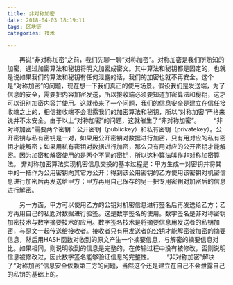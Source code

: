 ```yaml
---
title: 非对称加密
date: 2018-04-03 18:19:11
tags: 区块链
categories: 技术

---
```

&emsp;&emsp;再说“非对称加密”之前，我们先聊一聊“对称加密”。对称加密是我们所熟知的加密，通过加密算法和秘钥将明文加密成密文。其中算法和秘钥都是固定的，也就是说如果我们的算法和秘钥有任何泄露的话，我们的加密也就不再安全。这个是“对称加密”的问题，现在想一下我们真正的使用场景。假设我们是发送端，为了信息的安全，需要把内容加密发送，所以接收端必须要知道加密算法和秘钥，这才可以识别加密内容并使用。这就带来了一个问题，我们的信息安全是建立在信任接收端之上的，相信接收端不会泄露我们的加密算法和秘钥，所以“对称加密”严格来说并不太安全。由于以上“对称加密”的问题，这就催生了“非对称加密”。
&emsp;&emsp;“非对称加密”需要两个密钥：公开密钥（publickey）和私有密钥（privatekey）。公开密钥与私有密钥是一对，如果用公开密钥对数据进行加密，只有用对应的私有密钥才能解密；如果用私有密钥对数据进行加密，那么只有用对应的公开密钥才能解密。因为加密和解密使用的是两个不同的密钥，所以这种算法叫作非对称加密算法。 非对称加密算法实现机密信息交换的基本过程是：甲方生成一对密钥并将其中的一把作为公用密钥向其它方公开；得到该公用密钥的乙方使用该密钥对机密信息进行加密后再发送给甲方；甲方再用自己保存的另一把专用密钥对加密后的信息进行解密。
<!-- more -->
&emsp;&emsp;另一方面，甲方可以使用乙方的公钥对机密信息进行签名后再发送给乙方；乙方再用自己的私匙对数据进行验签。这是数字签名的使用。数字签名是非对称密钥加密技术与数字摘要技术的应用。数字签名技术是将摘要信息用发送者的私钥加密，与原文一起传送给接收者。接收者只有用发送者的公钥才能解密被加密的摘要信息，然后用HASH函数对收到的原文产生一个摘要信息，与解密的摘要信息对比。如果相同，则说明收到的信息是完整的，在传输过程中没有被修改，否则说明信息被修改过，因此数字签名能够验证信息的完整性。
&emsp;&emsp;“非对称加密”解决了“对称加密”信息安全依赖第三方的问题，当然这个还是建立在自己不会泄露自己的私钥的基础上的。